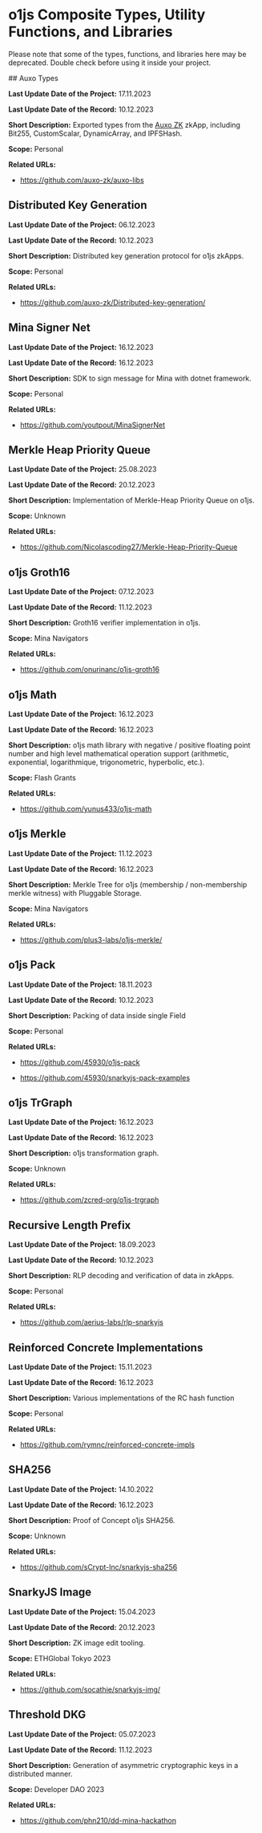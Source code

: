 # o1js Composite Types, Utility Functions, and Libraries

Please note that some of the types, functions, and libraries here may be deprecated. Double check before using it inside your project.

## Auxo Types

**Last Update Date of the Project:** 17.11.2023

**Last Update Date of the Record:** 10.12.2023

**Short Description:** Exported types from the [Auxo ZK](./../../zkapps/funding.md#auxo-zk) zkApp, including Bit255, CustomScalar, DynamicArray, and IPFSHash.

**Scope:** Personal

**Related URLs:** 

- https://github.com/auxo-zk/auxo-libs

## Distributed Key Generation

**Last Update Date of the Project:** 06.12.2023

**Last Update Date of the Record:** 10.12.2023

**Short Description:** Distributed key generation protocol for o1js zkApps.

**Scope:** Personal

**Related URLs:** 

- https://github.com/auxo-zk/Distributed-key-generation/

## Mina Signer Net

**Last Update Date of the Project:** 16.12.2023

**Last Update Date of the Record:** 16.12.2023

**Short Description:** SDK to sign message for Mina with dotnet framework.

**Scope:** Personal

**Related URLs:** 

- https://github.com/youtpout/MinaSignerNet

## Merkle Heap Priority Queue

**Last Update Date of the Project:** 25.08.2023

**Last Update Date of the Record:** 20.12.2023

**Short Description:** Implementation of Merkle-Heap Priority Queue on o1js.

**Scope:** Unknown

**Related URLs:** 

- https://github.com/Nicolascoding27/Merkle-Heap-Priority-Queue

## o1js Groth16

**Last Update Date of the Project:** 07.12.2023

**Last Update Date of the Record:** 11.12.2023

**Short Description:** Groth16 verifier implementation in o1js.

**Scope:** Mina Navigators

**Related URLs:** 

- https://github.com/onurinanc/o1js-groth16

## o1js Math

**Last Update Date of the Project:** 16.12.2023

**Last Update Date of the Record:** 16.12.2023

**Short Description:** o1js math library with negative / positive floating point number and high level mathematical operation support (arithmetic, exponential, logarithmique, trigonometric, hyperbolic, etc.).

**Scope:** Flash Grants

**Related URLs:** 

- https://github.com/yunus433/o1js-math

## o1js Merkle

**Last Update Date of the Project:** 11.12.2023

**Last Update Date of the Record:** 16.12.2023

**Short Description:** Merkle Tree for o1js (membership / non-membership merkle witness) with Pluggable Storage.

**Scope:** Mina Navigators

**Related URLs:** 

- https://github.com/plus3-labs/o1js-merkle/

## o1js Pack

**Last Update Date of the Project:** 18.11.2023

**Last Update Date of the Record:** 10.12.2023

**Short Description:** Packing of data inside single Field

**Scope:** Personal

**Related URLs:** 

- https://github.com/45930/o1js-pack

- https://github.com/45930/snarkyjs-pack-examples

## o1js TrGraph

**Last Update Date of the Project:** 16.12.2023

**Last Update Date of the Record:** 16.12.2023

**Short Description:** o1js transformation graph.

**Scope:** Unknown

**Related URLs:** 

- https://github.com/zcred-org/o1js-trgraph

## Recursive Length Prefix

**Last Update Date of the Project:** 18.09.2023

**Last Update Date of the Record:** 10.12.2023

**Short Description:** RLP decoding and verification of data in zkApps.

**Scope:** Personal

**Related URLs:** 

- https://github.com/aerius-labs/rlp-snarkyjs

## Reinforced Concrete Implementations

**Last Update Date of the Project:** 15.11.2023

**Last Update Date of the Record:** 16.12.2023

**Short Description:** Various implementations of the RC hash function

**Scope:** Personal

**Related URLs:** 

- https://github.com/rymnc/reinforced-concrete-impls

## SHA256

**Last Update Date of the Project:** 14.10.2022

**Last Update Date of the Record:** 16.12.2023

**Short Description:** Proof of Concept o1js SHA256.

**Scope:** Unknown

**Related URLs:** 

- https://github.com/sCrypt-Inc/snarkyjs-sha256

## SnarkyJS Image

**Last Update Date of the Project:** 15.04.2023

**Last Update Date of the Record:** 20.12.2023

**Short Description:** ZK image edit tooling.

**Scope:** ETHGlobal Tokyo 2023

**Related URLs:** 

- https://github.com/socathie/snarkyjs-img/

## Threshold DKG

**Last Update Date of the Project:** 05.07.2023

**Last Update Date of the Record:** 11.12.2023

**Short Description:** Generation of asymmetric cryptographic keys in a distributed manner.

**Scope:** Developer DAO 2023

**Related URLs:** 

- https://github.com/phn210/dd-mina-hackathon